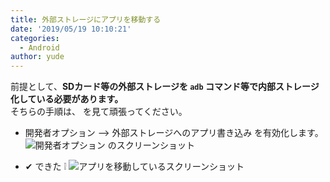 ```yaml
---
title: 外部ストレージにアプリを移動する
date: '2019/05/19 10:10:21'
categories:
  - Android
author: yude
---
```

前提として、**SDカード等の外部ストレージを `adb` コマンド等で内部ストレージ化している必要があります。**  
そちらの手順は、[](https://sp7pc.com/google/android/24933) を見て頑張ってください。

* 開発者オプション --> 外部ストレージへのアプリ書き込み を有効化します。
![](https://i.vgy.me/zFMJbg.png "開発者オプション のスクリーンショット")

* ✔ できた ❕
![](https://i.vgy.me/Vw1Zlm.png "アプリを移動しているスクリーンショット")
